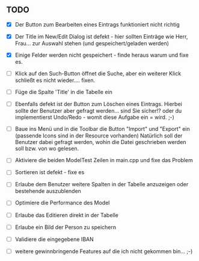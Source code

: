 ## TODO
- [x] Der Button zum Bearbeiten eines Eintrags funktioniert nicht richtig
- [x] Der Title im New/Edit Dialog ist defekt - hier sollten Einträge wie Herr, Frau... zur Auswahl stehen (und gespeichert/geladen werden)
- [x] Einige Felder werden nicht gespeichert - finde heraus warum und fixe es.
- [ ] Klick auf den Such-Button öffnet die Suche, aber ein weiterer Klick schließt es nicht wieder.... fixen.
- [ ] Füge die Spalte 'Title' in die Tabelle ein
- [ ] Ebenfalls defekt ist der Button zum Löschen eines Eintrags. Hierbei sollte der Benutzer aber gefragt werden... sind Sie sicher!?
    oder du implementierst Undo/Redo - womit diese Aufgabe ein = wird. ;-)


- [ ] Baue ins Menü und in die Toolbar die Button "Import" und "Export" ein (passende Icons sind in der Resource vorhanden)
    Natürlich soll der Benutzer dabei gefragt werden, wohin die Datei geschrieben werden soll bzw. von wo gelesen.
- [ ] Aktiviere die beiden ModelTest Zeilen in main.cpp und fixe das Problem
- [ ]  Sortieren ist defekt - fixe es
- [ ]  Erlaube dem Benutzer weitere Spalten in der Tabelle anzuzeigen oder bestehende auszublenden
- [ ]  Optimiere die Performance des Model
- [ ]  Erlaube das Editieren direkt in der Tabelle


- [ ]  Erlaube ein Bild der Person zu speichern
- [ ]  Validiere die eingegebene IBAN
- [ ]  weitere gewinnbringende Features auf die ich nicht gekommen bin... ;-)
